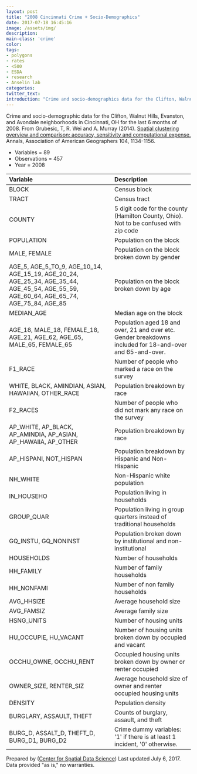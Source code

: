 ```yaml
---
layout: post
title: "2008 Cincinnati Crime + Socio-Demographics"
date: 2017-07-18 16:45:16
image: /assets/img/
description:
main-class: 'crime'
color:
tags:
- polygons
- rates
- <500
- ESDA
- research
- Anselin lab
categories:
twitter_text:
introduction: "Crime and socio-demographics data for the Clifton, Walnut Hills, Evanston, and Avondale neighborhoods in Cincinnati, OH for 08-12/2008."
---
```

<script>
  var map = L.map('map');
  L.tileLayer('https://api.tiles.mapbox.com/v4/{id}/{z}/{x}/{y}.png?access_token=pk.eyJ1IjoibWFwYm94IiwiYSI6ImNpejY4NXVycTA2emYycXBndHRqcmZ3N3gifQ.rJcFIG214AriISLbB6B5aw', { <!--this is the URL for the walnut_hills Geojson-->
		maxZoom: 18,
		attribution: 'Map data &copy; <a href="http://openstreetmap.org">OpenStreetMap</a> contributors, ' +
			'<a href="http://creativecommons.org/licenses/by-sa/2.0/">CC-BY-SA</a>, ' +
			'Imagery © <a href="http://mapbox.com">Mapbox</a>',
		id: 'mapbox.light'
	}).addTo(map);

  map.scrollWheelZoom.disable();
  map.touchZoom.disable();
  var enableMapInteraction = function () {
      map.scrollWheelZoom.enable();
      map.touchZoom.enable();
  }
  $('#map').on('click touch', enableMapInteraction);
$('#map').on('mouseout', function(){ map.scrollWheelZoom.disable();});

  var smallIcon = L.icon({
         iconUrl: 'http://www.hckrecruitment.nic.in/images/blue.png',
         iconSize: [16, 16], // size of the icon
         });

   function onEachFeature(feature, layer) {
     //console.log(feature);
     var txt = "";
     for (var fname in feature.properties) {
       txt += fname;
       txt += " : ";
       txt += feature.properties[fname];
       txt += "<br/>";
     }
     layer.bindPopup(txt);
   }


  // load GeoJSON from an external file
  // load GeoJSON from an external file
  $.getJSON("../data/walnut_hills.geojson",function(data){
    // add GeoJSON layer to the map once the file is loaded
    var json = L.geoJson(data, {
      pointToLayer: function(feature, latlng) {
        
        return L.marker(latlng, {
          icon: smallIcon
        });
      },
      onEachFeature: onEachFeature
    });
    json.addTo(map);
    map.fitBounds(json.getBounds());
  });

</script>


Crime and socio-demographic data for the Clifton, Walnut Hills, Evanston, and Avondale neighborhoods in Cincinnati, OH for the last 6 months of 2008. From Grubesic, T, R. Wei and A. Murray (2014). [Spatial clustering overview and comparison: accuracy, sensitivity and computational expense.](http://www.tandfonline.com/doi/full/10.1080/00045608.2014.958389) Annals, Association of American Geographers 104, 1134-1156.


* Variables = 89
* Observations = 457
* Year = 2008


|**Variable**|**Description**|
|:-------|:----------|
|BLOCK|Census block|
|TRACT|Census tract|
|COUNTY|5 digit code for the county (Hamilton County, Ohio). Not to be confused with zip code|
|POPULATION|Population on the block|
|MALE, FEMALE|Population on the block broken down by gender|
|AGE\_5, AGE\_5\_TO\_9, AGE\_10\_14, AGE\_15\_19, AGE\_20\_24, AGE\_25\_34, AGE\_35\_44, AGE\_45\_54, AGE\_55\_59, AGE\_60\_64, AGE\_65\_74, AGE\_75\_84, AGE\_85|Population on the block broken down by age|
|MEDIAN\_AGE|Median age on the block|
|AGE\_18, MALE\_18, FEMALE\_18, AGE\_21, AGE\_62, AGE\_65, MALE\_65, FEMALE\_65|Population aged 18 and over, 21 and over etc. Gender breakdowns included for 18-and-over and 65-and-over.|
|F1\_RACE|Number of people who marked a race on the survey|
|WHITE, BLACK, AMINDIAN, ASIAN, HAWAIIAN, OTHER\_RACE|Population breakdown by race|
|F2\_RACES|Number of people who did not mark any race on the survey|
|AP\_WHITE, AP\_BLACK, AP\_AMINDIA, AP\_ASIAN, AP\_HAWAIIA, AP\_OTHER|Population breakdown by race|
|AP\_HISPANI, NOT\_HISPAN|Population breakdown by Hispanic and Non-Hispanic|
|NH\_WHITE|Non-Hispanic white population|
|IN\_HOUSEHO|Population living in households|
|GROUP\_QUAR|Population living in group quarters instead of traditional households|
|GQ\_INSTU, GQ\_NONINST|Population broken down by institutional and non-institutional|
|HOUSEHOLDS|Number of households|
|HH\_FAMILY|Number of family households|
|HH\_NONFAMI|Number of non family households|
|AVG\_HHSIZE|Average household size|
|AVG\_FAMSIZ|Average family size|
|HSNG\_UNITS|Number of housing units|
|HU\_OCCUPIE, HU\_VACANT|Number of housing units broken down by occupied and vacant|
|OCCHU\_OWNE, OCCHU\_RENT|Occupied housing units broken down by owner or renter occupied|
|OWNER\_SIZE, RENTER\_SIZ|Average household size of owner and renter occupied housing units|
|DENSITY|Population density|
|BURGLARY, ASSAULT, THEFT|Counts of burglary, assault, and theft|
|BURG\_D, ASSALT\_D, THEFT\_D, BURG\_D1, BURG\_D2|Crime dummy variables: '1' if there is at least 1 incident, '0' otherwise.|

Prepared by ([Center for Spatial Data Science](https://spatial.uchicago.edu/))
Last updated July 6, 2017. Data provided "as is," no warranties.
